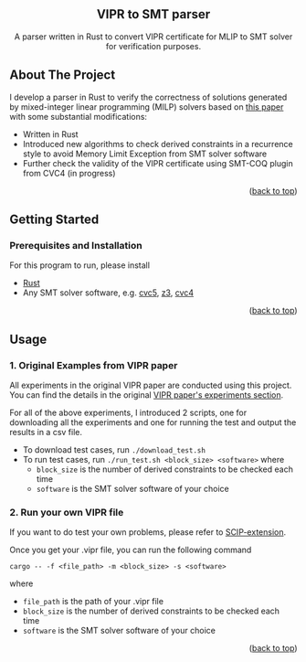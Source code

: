 <a name="top"></a>

<!-- PROJECT LOGO -->
<br />
<div align="center">

<h2 align="center">VIPR to SMT parser</h2>

  <p align="center">
    A parser written in Rust to convert VIPR certificate for MLIP to SMT solver for verification purposes.
    <br />
  </p>
</div>

<!-- ABOUT THE PROJECT -->

## About The Project

I develop a parser in Rust to verify the correctness of solutions generated by mixed-integer linear programming (MILP) solvers based on [this paper](https://github.com/zhoum929/Satisfiability-modulo-theories-for-verifying-MILP-certificates/blob/main/main.pdf) with some substantial modifications:

- Written in Rust
- Introduced new algorithms to check derived constraints in a recurrence style to avoid Memory Limit Exception from SMT solver software
- Further check the validity of the VIPR certificate using SMT-COQ plugin from CVC4 (in progress)

<p align="right">(<a href="#top">back to top</a>)</p>

<!-- GETTING STARTED -->

## Getting Started

### Prerequisites and Installation

For this program to run, please install

- [Rust](https://www.rust-lang.org/tools/install)
- Any SMT solver software, e.g. [cvc5](https://cvc5.github.io/docs/cvc5-1.0.0/installation/installation.html), [z3](https://github.com/Z3Prover/z3), [cvc4](https://cvc4.github.io/downloads.html)

<p align="right">(<a href="#readme-top">back to top</a>)</p>

<!-- USAGE EXAMPLES -->

## Usage

### 1. Original Examples from VIPR paper

All experiments in the original VIPR paper are conducted using this project. You can find the details in the original [VIPR paper's experiments section](https://github.com/ambros-gleixner/VIPR/blob/master/experiments/README.md).

For all of the above experiments, I introduced 2 scripts, one for downloading all the experiments and one for running the test and output the results in a csv file.

- To download test cases, run `./download_test.sh`
- To run test cases, run `./run_test.sh <block_size> <software>` where
  - `block_size` is the number of derived constraints to be checked each time
  - `software` is the SMT solver software of your choice

### 2. Run your own VIPR file

If you want to do test your own problems, please refer to [SCIP-extension](https://github.com/leoneifler/exact-SCIP).

Once you get your .vipr file, you can run the following command

```
cargo -- -f <file_path> -m <block_size> -s <software>
```

where

- `file_path` is the path of your .vipr file
- `block_size` is the number of derived constraints to be checked each time
- `software` is the SMT solver software of your choice

<p align="right">(<a href="#readme-top">back to top</a>)</p>
